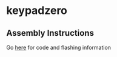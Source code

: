 # keypadzero

## Assembly Instructions


Go [here]([url](https://github.com/harounian/Keypad-Zero-QMK)) for code and flashing information
